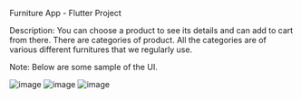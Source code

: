 Furniture App - Flutter Project

Description: You can choose a product to see its details and can add to cart from there. There are categories of product. All the categories are of various different furnitures that we regularly use.

Note:  Below are some sample of the UI.

![image](https://user-images.githubusercontent.com/49785991/122446539-a444aa80-cf57-11eb-925b-07b88b49a8d6.png)
![image](https://user-images.githubusercontent.com/49785991/122446591-b0c90300-cf57-11eb-9487-e6a58c302549.png)
![image](https://user-images.githubusercontent.com/49785991/122446631-baeb0180-cf57-11eb-84f0-b7f294a46612.png)

